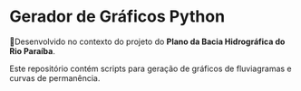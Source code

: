 # Gerador de Gráficos Python

:memo:Desenvolvido no contexto do projeto do **Plano da Bacia Hidrográfica do Rio Paraíba**.

Este repositório contém scripts para geração de gráficos de fluviagramas e curvas de permanência.
